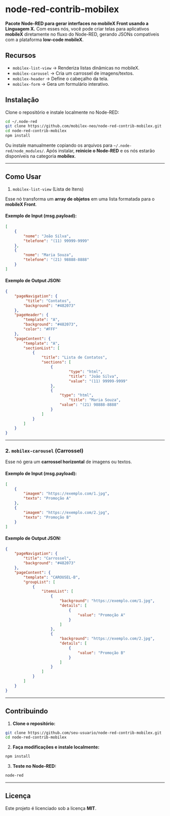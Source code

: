 # node-red-contrib-mobilex 
**Pacote Node-RED para gerar interfaces no mobileX Front usando a Linguagem X.** 
Com esses nós, você pode criar telas para aplicativos **mobileX** diretamente no fluxo do Node-RED, gerando JSONs compatíveis com a plataforma **low-code mobileX**.

## Recursos 

- `mobilex-list-view` → Renderiza listas dinâmicas no mobileX. 
- `mobilex-carousel` → Cria um carrossel de imagens/textos. 
- `mobilex-header` → Define o cabeçalho da tela. 
- `mobilex-form` → Gera um formulário interativo.

## Instalação

Clone o repositório e instale localmente no Node-RED:

```bash
cd ~/.node-red 
git clone https://github.com/mobilex-neo/node-red-contrib-mobilex.git
cd node-red-contrib-mobilex
npm install
``` 

Ou instale manualmente copiando os arquivos para  `~/.node-red/node_modules/`. Após instalar, **reinicie o Node-RED** e os nós estarão disponíveis na categoria **mobilex**. 

---

## Como Usar ### 

1. `mobilex-list-view` (Lista de Itens)

Esse nó transforma um **array de objetos** em uma lista formatada para o **mobileX Front**.

#### **Exemplo de Input (msg.payload):** 
```json 
[
	{ 
		"nome": "João Silva", 
		"telefone": "(11) 99999-9999" 
	}, 
	{ 
		"nome": "Maria Souza", 
		"telefone": "(21) 98888-8888" 
	} 
] 
```
#### **Exemplo de Output JSON:** 

```json
{ 
	"pageNavigation": {
		 "title": "Contatos", 
		"background": "#482073" 
	}, 
	"pageHeader": { 
		"template": "A", 
		"background": "#482073", 
		"color": "#FFF" 
	}, 
	"pageContent": { 
		"template": "A", 
		"sectionList": [ 
			{ 
				"title": "Lista de Contatos", 
				"sections": [ 
					{
							"type": "html", 
							"title": "João Silva", 
							"value": "(11) 99999-9999" 
					},
					{ 
						"type": "html",
							"title": "Maria Souza",
						"value": "(21) 98888-8888" 
					} 
				]
			} 
		] 
	} 
}
```
---

### 2. `mobilex-carousel` (Carrossel) 

Esse nó gera um **carrossel horizontal** de imagens ou textos. 

#### **Exemplo de Input (msg.payload):** 

```json 
[ 
	{ 
		"imagem": "https://exemplo.com/1.jpg",
		"texto": "Promoção A" 
	}, 
	{ 
		"imagem": "https://exemplo.com/2.jpg", 
		"texto": "Promoção B" 
	} 
]
```

#### **Exemplo de Output JSON:** 

```json
{ 
	"pageNavigation": {
		"title": "Carrossel", 
		"background": "#482073" 
	},
	"pageContent": {
		"template": "CAROUSEL-B",
		"groupList": [ 
			{ 
				"itemsList": [ 
					{ 
						"background": "https://exemplo.com/1.jpg",
					 	"details": [
							{ 
								"value": "Promoção A" 
							}
						] 
					}, 
					{ 
						"background": "https://exemplo.com/2.jpg",
						"details": [
							{ 
								"value": "Promoção B" 
							}
						] 
					} 
				] 
			} 
		] 
	} 
}
```
---
## Contribuindo 

1. **Clone o repositório:** 
```bash 
git clone https://github.com/seu-usuario/node-red-contrib-mobilex.git 
cd node-red-contrib-mobilex 
``` 

2. **Faça modificações e instale localmente:** 
```bash
npm install 
```

3. **Teste no Node-RED:** 
```bash 
node-red 
``` 
--- 
## Licença 
Este projeto é licenciado sob a licença **MIT**. 